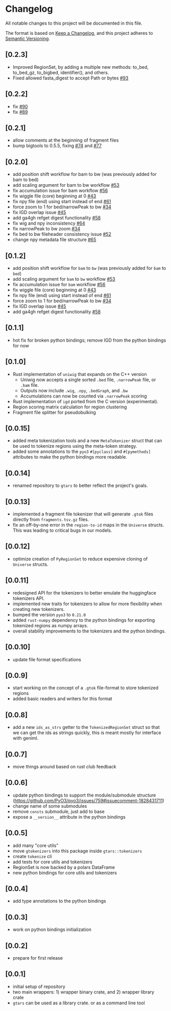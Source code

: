# Changelog
All notable changes to this project will be documented in this file.

The format is based on [Keep a Changelog](https://keepachangelog.com/en/1.0.0/),
and this project adheres to [Semantic Versioning](https://semver.org/spec/v2.0.0.html).

## [0.2.3]
- Improved RegionSet, by adding a multiple new methods: to_bed, to_bed_gz, to_bigbed, identifier(), and others.
- Fixed allowed fasta_digest to accept Path or bytes [#93](https://github.com/databio/gtars/issues/93)

## [0.2.2]
- fix [#90](https://github.com/databio/gtars/issues/90)
- fix [#89](https://github.com/databio/gtars/issues/89)


## [0.2.1] 
- allow comments at the beginning of fragment files
- bump bigtools to 0.5.5, fixing [#74](https://github.com/databio/gtars/issues/74) and [#77](https://github.com/databio/gtars/issues/77)

## [0.2.0] 
- add position shift workflow for bam to bw (was previously added for bam to bed)
- add scaling argument for bam to bw workflow [#53](https://github.com/databio/gtars/issues/53)
- fix accumulation issue for bam workflow [#56](https://github.com/databio/gtars/issues/56)
- fix wiggle file (core) beginning at 0 [#43](https://github.com/databio/gtars/issues/43)
- fix npy file (end) using start instead of end [#61](https://github.com/databio/gtars/issues/61)
- force zoom to 1 for bed/narrowPeak to bw [#34](https://github.com/databio/gtars/issues/34)
- fix IGD overlap issue [#45](https://github.com/databio/gtars/issues/45)
- add ga4gh refget digest functionality [#58](https://github.com/databio/gtars/issues/58)
- fix wig and npy inconsistency [#64](https://github.com/databio/gtars/issues/64)
- fix narrowPeak to bw zoom  [#34](https://github.com/databio/gtars/issues/34)
- fix bed to bw fileheader consistency issue  [#52](https://github.com/databio/gtars/issues/52)
- change npy metadata file structure [#65](https://github.com/databio/gtars/issues/65)

## [0.1.2]
- add position shift workflow for `bam` to `bw` (was previously added for `bam` to `bed`)
- add scaling argument for `bam` to `bw` workflow [#53](https://github.com/databio/gtars/issues/53)
- fix accumulation issue for `bam` workflow [#56](https://github.com/databio/gtars/issues/56)
- fix wiggle file (core) beginning at 0 [#43](https://github.com/databio/gtars/issues/43)
- fix npy file (end) using start instead of end [#61](https://github.com/databio/gtars/issues/61)
- force zoom to 1 for bed/narrowPeak to bw [#34](https://github.com/databio/gtars/issues/34)
- fix IGD overlap issue [#45](https://github.com/databio/gtars/issues/45)
- add ga4gh refget digest functionality [#58](https://github.com/databio/gtars/pull/58)

## [0.1.1]
- hot fix for broken python bindings; remove IGD from the python bindings for now

## [0.1.0]
- Rust implementation of `uniwig` that expands on the C++ version
  - Uniwig now accepts a single sorted  `.bed` file, `.narrowPeak` file, or `.bam` file.
  - Outputs now include  `.wig`, `.npy`, `.bedGraph`, and `.bw`
  - Accumulations can now be counted via `.narrowPeak` scoring
- Rust implementation of `igd` ported from the C version (experimental).
- Region scoring matrix calculation for region clustering
- Fragment file splitter for pseudobulking

## [0.0.15]
-  added meta tokenization tools and a new `MetaTokenizer` struct that can be used to tokenize regions using the meta-token strategy.
-  added some annotations to the `pyo3` `#[pyclass]` and `#[pymethods]` attributes to make the python bindings more readable.

## [0.0.14]
- renamed repository to `gtars` to better reflect the project's goals.

## [0.0.13]
- implemented a fragment file tokenizer that will generate `.gtok` files directly from `fragments.tsv.gz` files.
- fix an off-by-one error in the `region-to-id` maps in the `Universe` structs. This was leading to critical bugs in our models.

## [0.0.12]
- optimize creation of `PyRegionSet` to reduce expensive cloning of `Universe` structs.

## [0.0.11]
- redesigned API for the tokenizers to better emulate the huggingface tokenizers API.
- implemented new traits for tokenizers to allow for more flexibility when creating new tokenizers.
- bumped the version `pyo3` to `0.21.0`
- added `rust-numpy` dependency to the python bindings for exporting tokenized regions as numpy arrays.
- overall stability improvements to the tokenizers and the python bindings.

## [0.0.10]
- update file format specifications

## [0.0.9]
- start working on the concept of a `.gtok` file-format to store tokenized regions
- added basic readers and writers for this format

## [0.0.8]
- add a new `ids_as_strs` getter to the `TokenizedRegionSet` struct so that we can get the ids as strings quickly, this is meant mostly for interface with geniml.

## [0.0.7]
- move things around based on rust club feedback

## [0.0.6]
- update python bindings to support the module/submodule structure (https://github.com/PyO3/pyo3/issues/759#issuecomment-1828431711)
- change name of some submodules
- remove `consts` submodule, just add to base
- expose a `__version__` attribute in the python bindings

## [0.0.5]
- add many "core utils"
- move `gtokenizers` into this package inside `gtars::tokenizers`
- create `tokenize` cli
- add tests for core utils and tokenizers
- RegionSet is now backed by a polars DataFrame
- new python bindings for core utils and tokenizers

## [0.0.4]
- add type annotations to the python bindings

## [0.0.3]
- work on python bindings initialization

## [0.0.2]
- prepare for first release

## [0.0.1]
- initial setup of repository
- two main wrappers: 1) wrapper binary crate, and 2) wrapper library crate
- `gtars` can be used as a library crate. or as a command line tool